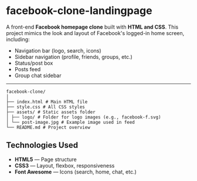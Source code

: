 # facebook-clone-landingpage
A front-end **Facebook homepage clone** built with **HTML and CSS**. This project mimics the look and layout of Facebook's logged-in home screen, including:

- Navigation bar (logo, search, icons)
- Sidebar navigation (profile, friends, groups, etc.)
- Status/post box
- Posts feed
- Group chat sidebar

---

```
facebook-clone/
│
├── index.html # Main HTML file
├── style.css # All CSS styles
├── assets/ # Static assets folder
│ ├── logo/ # Folder for logo images (e.g., facebook-f.svg)
│ └── post-image.jpg # Example image used in feed
└── README.md # Project overview
```
##  Technologies Used

- **HTML5** — Page structure
- **CSS3** — Layout, flexbox, responsiveness
- **Font Awesome** — Icons (search, home, chat, etc.)
